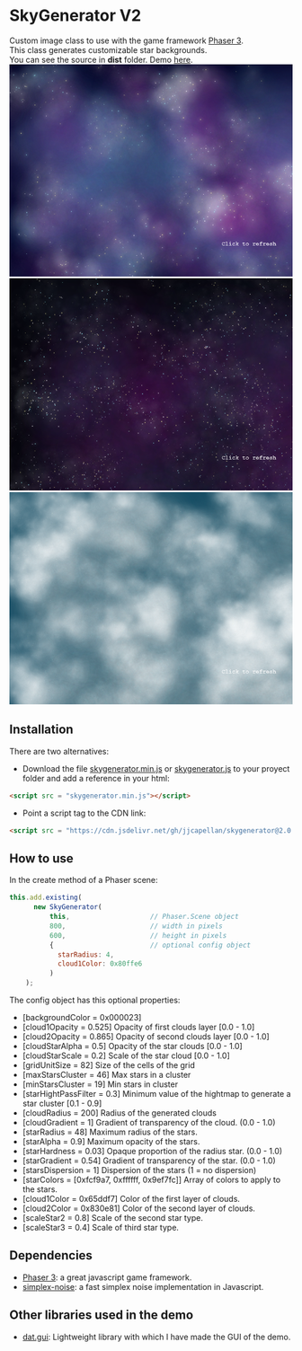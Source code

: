 # SkyGenerator V2
Custom image class to use with the game framework [Phaser 3](https://phaser.io/).  
This class generates customizable star backgrounds.  
You can see the source in **dist** folder. 
Demo [here](https://jjcapellan.github.io/skygenerator2/).  
![sample1](img21.png "sample1")  
![sample2](img25.png "sample2") 
![sample3](img26.png "sample3") 
  
## Installation
There are two alternatives:
* Download the file [skygenerator.min.js](https://cdn.jsdelivr.net/gh/jjcapellan/skygenerator@2.0.0/dist/skygenerator.min.js) or [skygenerator.js](https://cdn.jsdelivr.net/gh/jjcapellan/skygenerator@2.0.0/dist/skygenerator.js) to your proyect folder and add a reference in your html:
```html
<script src = "skygenerator.min.js"></script>
```
* Point a script tag to the CDN link:
```html
<script src = "https://cdn.jsdelivr.net/gh/jjcapellan/skygenerator@2.0.0/dist/skygenerator.min.js"></script>
```   

## How to use
In the create method of a Phaser scene:
```js
this.add.existing(
      new SkyGenerator(
          this,                    // Phaser.Scene object
          800,                     // width in pixels
          600,                     // height in pixels
          {                        // optional config object
            starRadius: 4,
            cloud1Color: 0x80ffe6
          )
    );
```
The config object has this optional properties:
* [backgroundColor = 0x000023]
* [cloud1Opacity = 0.525] Opacity of first clouds layer [0.0 - 1.0]
* [cloud2Opacity = 0.865] Opacity of second clouds layer [0.0 - 1.0]
* [cloudStarAlpha = 0.5] Opacity of the star clouds [0.0 - 1.0]
* [cloudStarScale = 0.2] Scale of the star cloud [0.0 - 1.0]
* [gridUnitSize = 82] Size of the cells of the grid
* [maxStarsCluster = 46] Max stars in a cluster
* [minStarsCluster = 19] Min stars in cluster
* [starHightPassFilter = 0.3] Minimum value of the hightmap to generate a star cluster [0.1 - 0.9]
* [cloudRadius = 200] Radius of the generated clouds
* [cloudGradient = 1] Gradient of transparency of the cloud. (0.0 - 1.0)
* [starRadius = 48] Maximum radius of the stars.
* [starAlpha = 0.9] Maximum opacity of the stars.
* [starHardness = 0.03] Opaque proportion of the radius star. (0.0 - 1.0) 
* [starGradient = 0.54] Gradient of transparency of the star. (0.0 - 1.0)
* [starsDispersion = 1] Dispersion of the stars (1 = no dispersion) 
* [starColors = [0xfcf9a7, 0xffffff, 0x9ef7fc]] Array of colors to apply to the stars.
* [cloud1Color = 0x65ddf7] Color of the first layer of clouds.
* [cloud2Color = 0x830e81] Color of the second layer of clouds.
* [scaleStar2 = 0.8] Scale of the second star type.
* [scaleStar3 = 0.4] Scale of third star type.

## Dependencies
* [Phaser 3](https://phaser.io/): a great javascript game framework.
* [simplex-noise](https://github.com/jwagner/simplex-noise.js): a fast simplex noise implementation in Javascript.

## Other libraries used in the demo
* [dat.gui](https://github.com/dataarts/dat.gui): Lightweight library with which I have made the GUI of the demo.